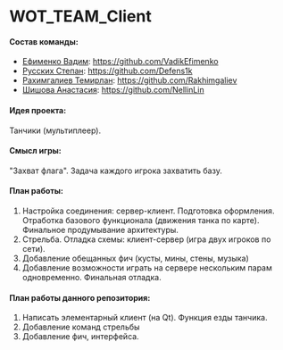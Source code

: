 
# WOT_TEAM_Сlient
#### Состав команды:
  * [Ефименко Вадим](https://vk.com/vadikefim): <https://github.com/VadikEfimenko>
  * [Русских Степан](https://vk.com/id159422594): <https://github.com/Defens1k>
  * [Рахимгалиев Темирлан](https://vk.com/t.rakhimgaliev): <https://github.com/Rakhimgaliev>
  * [Шишова Анастасия](https://vk.com/lin_nell): <https://github.com/NellinLin>
  
#### Идея проекта:
  Танчики (мультиплеер).

#### Смысл игры:
  "Захват флага". Задача каждого игрока захватить базу.

#### План работы:
1.  Настройка соединения: сервер-клиент. Подготовка оформления. Отработка базового функционала (движения танка по карте). Финальное продумывание архитектуры.
2.  Стрельба. Отладка схемы: клиент-сервер (игра двух игроков по сети).
3.  Добавление обещанных фич (кусты, мины, стены, музыка)
4. Добавление возможности играть на сервере нескольким парам одновременно. Финальная отладка.

#### План работы данного репозитория:
1. Написать элементарный клиент (на Qt). Функция езды танчика.
2. Добавление команд стрельбы
3. Добавление фич, интерфейса.

